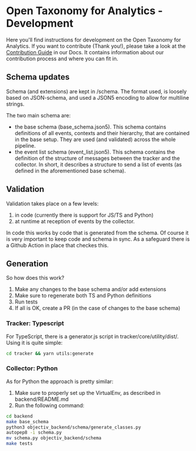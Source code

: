 # Open Taxonomy for Analytics - Development

Here you'll find instructions for development on the Open Taxonomy for Analytics. If you want to contribute (Thank you!), please take a look at the [Contribution Guide](https://www.objectiv.io/docs/the-project/contributing) in our Docs. It contains information about our contribution process and where you can fit in.

## Schema updates

Schema (and extensions) are kept in /schema. The format used, is loosely based on JSON-schema, and used a JSON5 encoding to allow for multiline strings.

The two main schema are:
- the base schema (base_schema.json5). This schema contains definitions of all events, contexts and their hierarchy, that are contained in the base setup. They are used (and validated) across the whole pipeline.
- the event list schema (event_list.json5). This schema contains the definition of the structure of messages between the tracker and the collector. In short, it describes a structure to send a list of events (as defined in the aforementioned base schema).

## Validation
Validation takes place on a few levels:
1. in code (currently there is support for JS/TS and Python)
2. at runtime at reception of events by the collector.

In code this works by code that is generated from the schema. Of course it is very important to keep code and schema in sync. As a safeguard there is a Github Action in place that checkes this.

## Generation
So how does this work?
1. Make any changes to the base schema and/or add extensions
2. Make sure to regenerate both TS and Python definitions
3. Run tests
4. If all is OK, create a PR (in the case of changes to the base schema)

### Tracker: Typescript
For TypeScript, there is a generator.js script in tracker/core/utility/dist/. Using it is quite simple:
```bash
cd tracker && yarn utils:generate
```

### Collector: Python
As for Python the approach is pretty similar:
1. Make sure to properly set up the VirtualEnv, as described in backend/README.md
2. Run the following command:
```bash
cd backend
make base_schema
python3 objectiv_backend/schema/generate_classes.py
autopep8 -i schema.py
mv schema.py objectiv_backend/schema
make tests
```

